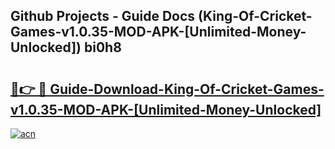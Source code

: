 ## Github Projects - Guide Docs (King-Of-Cricket-Games-v1.0.35-MOD-APK-[Unlimited-Money-Unlocked]) bi0h8

# <h2><a href="https://apkcomod.com?title=King-Of-Cricket-Games-v1.0.35-MOD-APK-[Unlimited-Money-Unlocked]">🔗👉 🔴 Guide-Download-King-Of-Cricket-Games-v1.0.35-MOD-APK-[Unlimited-Money-Unlocked] </a></h2>

[![acn](https://github.com/user-attachments/assets/0f9c940e-d8b0-45ae-aac7-cd30a18b3e1c)](https://apkcomod.com?title=King-Of-Cricket-Games-v1.0.35-MOD-APK-[Unlimited-Money-Unlocked])
